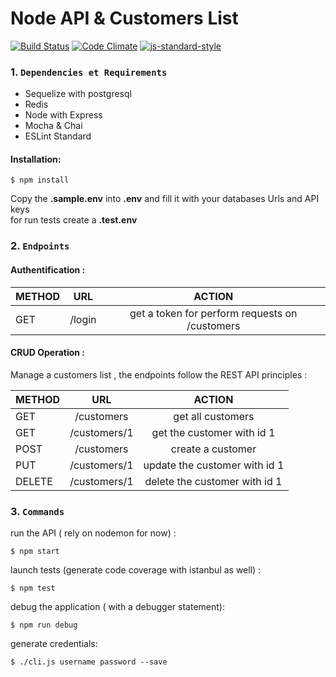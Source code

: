 # Node API & Customers List

[![Build Status](https://travis-ci.org/zelazna/NodeApi.svg?branch=develop)](https://travis-ci.org/zelazna/NodeApi)
[![Code Climate](https://codeclimate.com/github/zelazna/NodeApi/badges/gpa.svg)](https://codeclimate.com/github/zelazna/NodeApi)
[![js-standard-style](https://img.shields.io/badge/code%20style-standard-brightgreen.svg)](http://standardjs.com/)

### 1. `Dependencies et Requirements`

* Sequelize with postgresql
* Redis
* Node with Express
* Mocha & Chai
* ESLint Standard

#### Installation:

```
$ npm install
```
Copy the **.sample.env** into **.env** and fill it with your databases Urls and API keys  
for run tests create a **.test.env**

### 2. `Endpoints`

#### Authentification :

| METHOD | URL          | ACTION                                        |
|:-------|:------------:|:---------------------------------------------:|
| GET    | /login       | get a token for perform requests on /customers |

#### CRUD  Operation :

Manage a customers list , the endpoints follow the REST API principles :

| METHOD | URL          | ACTION                        |
|:-------|:------------:|:-----------------------------:|
| GET    | /customers   | get all customers             |
| GET    | /customers/1 | get the customer with id 1    |
| POST   | /customers   | create a customer             |
| PUT    | /customers/1 | update the customer with id 1 |
| DELETE | /customers/1 | delete the customer with id 1 |

### 3. `Commands`

run the API ( rely on nodemon for now) :
```
$ npm start
```

launch tests (generate code coverage with istanbul as well) :
```
$ npm test
```

debug the application ( with a debugger statement):
```
$ npm run debug
```

generate credentials:
```
$ ./cli.js username password --save
```
